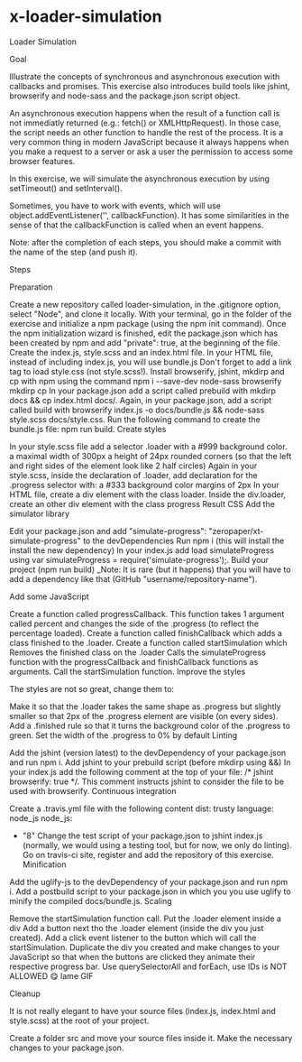 # x-loader-simulation

Loader Simulation

Goal

Illustrate the concepts of synchronous and asynchronous execution with callbacks and promises. This exercise also introduces build tools like jshint, browserify and node-sass and the package.json script object.

An asynchronous execution happens when the result of a function call is not immediatly returned (e.g.: fetch() or XMLHttpRequest). In those case, the script needs an other function to handle the rest of the process. It is a very common thing in modern JavaScript because it always happens when you make a request to a server or ask a user the permission to access some browser features.

In this exercise, we will simulate the asynchronous execution by using setTimeout() and setInterval().

Sometimes, you have to work with events, which will use object.addEventListener('<name-of-the-event>', callbackFunction). It has some similarities in the sense of that the callbackFunction is called when an event happens.

Note: after the completion of each steps, you should make a commit with the name of the step (and push it).

Steps

Preparation

Create a new repository called loader-simulation, in the .gitignore option, select "Node", and clone it locally.
With your terminal, go in the folder of the exercise and initialize a npm package (using the npm init command).
Once the npm initialization wizard is finished, edit the package.json which has been created by npm and add "private": true, at the beginning of the file.
Create the index.js, style.scss and an index.html file.
In your HTML file, instead of including index.js, you will use bundle.js
Don't forget to add a link tag to load style.css (not style.scss!).
Install browserify, jshint, mkdirp and cp with npm using the command npm i --save-dev node-sass browserify mkdirp cp
In your package.json add a script called prebuild with mkdirp docs && cp index.html docs/.
Again, in your package.json, add a script called build with browserify index.js -o docs/bundle.js && node-sass style.scss docs/style.css.
Run the following command to create the bundle.js file: npm run build.
Create styles

In your style.scss file add a selector .loader with
a #999 background color.
a maximal width of 300px
a height of 24px
rounded corners (so that the left and right sides of the element look like 2 half circles)
Again in your style.scss, inside the declaration of .loader, add declaration for the .progress selector with:
a #333 background color
margins of 2px
In your HTML file, create a div element with the class loader.
Inside the div.loader, create an other div element with the class progress
Result CSS
Add the simulator library

Edit your package.json and add "simulate-progress": "zeropaper/xt-simulate-progress" to the devDependencies
Run npm i (this will install the install the new dependency)
In your index.js add load simulateProgress using var simulateProgress = require('simulate-progress');.
Build your project (npm run build)
_Note: It is rare (but it happens) that you will have to add a dependency like that (GitHub "username/repository-name").

Add some JavaScript

Create a function called progressCallback.
This function takes 1 argument called percent and changes the side of the .progress (to reflect the percentage loaded).
Create a function called finishCallback which adds a class finished to the .loader.
Create a function called startSimulation which
Removes the finished class on the .loader
Calls the simulateProgress function with the progressCallback and finishCallback functions as arguments.
Call the startSimulation function.
Improve the styles

The styles are not so great, change them to:

Make it so that the .loader takes the same shape as .progress but slightly smaller so that 2px of the .progress element are visible (on every sides).
Add a .finished rule so that it turns the background color of the .progress to green.
Set the width of the .progress to 0% by default
Linting

Add the jshint (version latest) to the devDependency of your package.json and run npm i.
Add jshint to your prebuild script (before mkdirp using &&)
In your index.js add the following comment at the top of your file: /* jshint browserify: true */.
This comment instructs jshint to consider the file to be used with browserify.
Continuous integration

Create a .travis.yml file with the following content
dist: trusty
language: node_js
node_js:
  - "8"
Change the test script of your package.json to jshint index.js (normally, we would using a testing tool, but for now, we only do linting).
Go on travis-ci site, register and add the repository of this exercise.
Minification

Add the uglify-js to the devDependency of your package.json and run npm i.
Add a postbuild script to your package.json in which you you use uglify to minify the compiled docs/bundle.js.
Scaling

Remove the startSimulation function call.
Put the .loader element inside a div
Add a button next tho the .loader element (inside the div you just created).
Add a click event listener to the button which will call the startSimulation.
Duplicate the div you created and make changes to your JavaScript so that when the buttons are clicked they animate their respective progress bar.
Use querySelectorAll and forEach, use IDs is NOT ALLOWED :yum:
lame GIF

Cleanup

It is not really elegant to have your source files (index.js, index.html and style.scss) at the root of your project.

Create a folder src and move your source files inside it.
Make the necessary changes to your package.json.

